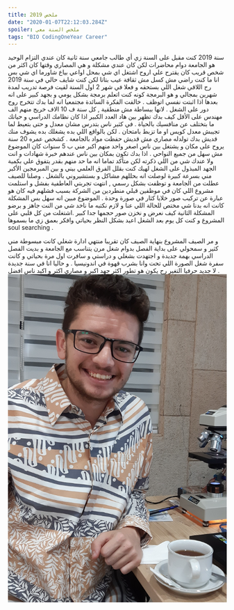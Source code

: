```yaml
---
title: ملخص 2019 
date: "2020-01-07T22:12:03.284Z"
spoiler: ملخص السنة معي
tags: "BIO CodingOneYear Career"
---
```

سنة 2019 كنت مقبل على السنة زي أي طالب جامعي سنة ثانية كان عندي التزام الوحيد هو الجامعة دوام محاضرات لكن كان عندي مشكلة و هي المصاري وقتها كان اكثر من شخص قريب كان يقترح علي اروح اشتغل اي شي بمحل اواعي بياع شاورما اي شي بس انا ما كنت راضي مش كسل مش ثقافة عيب بتاتا لكن كنت شايف حالي في سنة 2019 رح اللاقي شغل اللي بستحقه و فعلا في شهر 2 اول السنة لقيت فرصة تدريب لمدة شهرين بمجالي و هو البرمجة كونه كنت اتعلم برمجة بشكل يومي و بجهد كبير على انه بعدها اذا اثبتت نفسي اتوظف . خالفت الفكرة السائدة مجتمعيا انه لما بدك تتخرج روح دور على الشغل . لانها ببساطة مش منطقية , كل سنة ف 10 الاف خريج منهم الف مهندس على الأقل كيف بدك تظهر بين هاد العدد الكبير اذا كان نظامك الدراسي و حياتك ما بتختلف عن منافسيك بالحياة . في كثير ناس بتدرس مشان معدل و حتى بتعيط لما تجيبش معدل كويس او ما تزبط بامتحان . لكن بالواقع اللي بده يشغلك بده يشوف منك قديش بدك تولدله مصاري مش قديش حفظت مواد بالجامعة . كشخص عمره 20 سنة يروح على مكان و يشتغل بين ناس اصغر واحد منهم اكبر مني ب 5 سنوات كان الموضوع مش سهل من جميع النواحي . اذا بدك تكون بمكان بين ناس عندهم خبرة شهادات و انت ولا عندك شي من اللي ذكرته لكن متأكد تماما انه ما حد منهم بقدر يتفوق علي بكمية الجهد المبذول على الشغل لهيك كنت بقلل الفرق العلمي بيني و بين المبرمجين الأكبر مني بسرعة كبيرة لوصلت انه بحللهم مشاكل و بستشيروني بالشغل . وصلنا للصيف عطلت من الجامعة و توظفت بشكل رسمي , انتهت تجربتي العاطفية بفشل و استلمت مشروع اللي كان في موظفين قبلي منطردين من الشركة بسبب فشلهم فيه كان هو عبارة عن تركيب صور خلايا كثار في صورة وحدة . الموضوع مبين انه سهل بس المشكلة كانت انه بدنا شي مختص للحالة اللي عنا و لازم نكتبه ما ناخد شي من النت جاهز و برضو المشكلة الثانية كيف نعرض و نخزن صور حجمها جدا كبير .اشتغلت من كل قلبي على المشروع و كنت كل يوم بعد الشغل اعيد بشكل النظر بحياتي وافكر بعمق زي ما بسموها soul searching .

و مر الصيف المشروع بنهاية الصيف كان تقريبا منتهي ادارة شغلي كانت مبسوطة مني كثير و سمحولي على بداية الفصل بدوام شغل مرن يتناسب مع الجامعة و بديت الفصل الدراسي بهمة جديدة و اجتهدت بشغلي و دراستي و سافرت اول مرة بحياتي و كانت سفرة شغل الصورة اللي تحت وانا بشرب قهوة في اندونيسيا . و حاليا انا في سنة جديدة لا جديد حرفيا التغير رح يكون هو تطور اكثر جهد اكبر و مصاري اكثر و اكيد ناس افضل .
![Me wearing indonesian batik](./2019.jpg)
